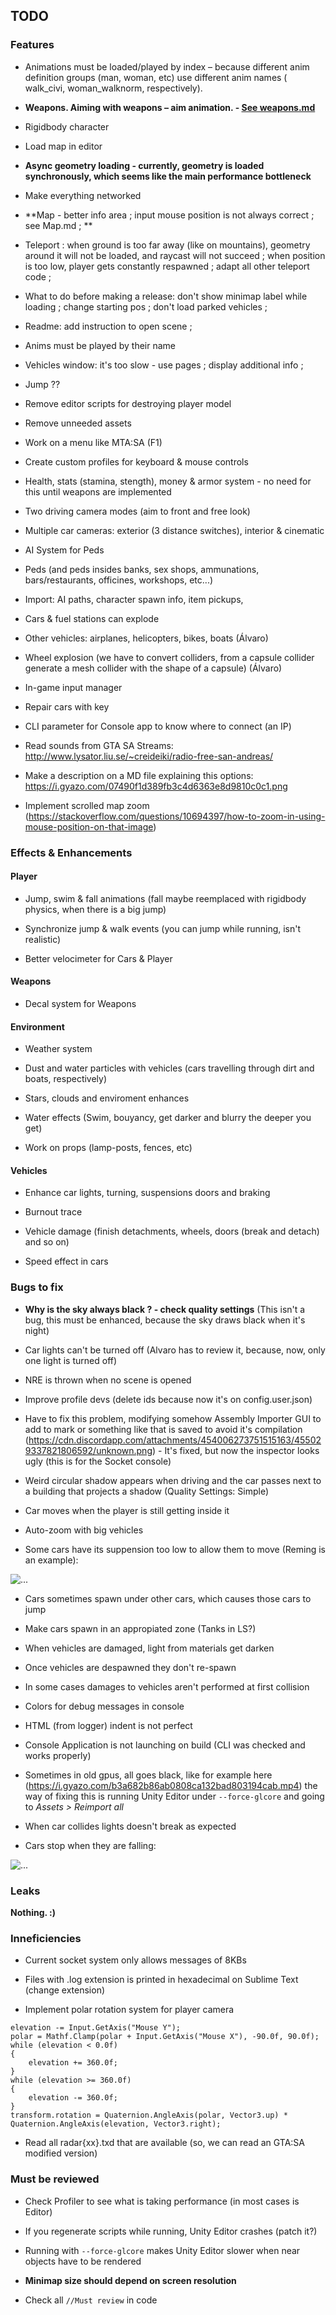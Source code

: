 ## TODO

### Features

- Animations must be loaded/played by index – because different anim definition groups (man, woman, etc) use different anim names ( walk_civi, woman_walknorm, respectively).

- **Weapons. Aiming with weapons – aim animation. - [See weapons.md](weapons.md)**

- Rigidbody character

- Load map in editor

- **Async geometry loading - currently, geometry is loaded synchronously, which seems like the main performance bottleneck**

- Make everything networked

- **Map - better info area ; input mouse position is not always correct ; see Map.md ; **

- Teleport : when ground is too far away (like on mountains), geometry around it will not be loaded, and raycast will not succeed ; when position is too low, player gets constantly respawned ; adapt all other teleport code ;

- What to do before making a release: don't show minimap label while loading ; change starting pos ; don't load parked vehicles ;

- Readme: add instruction to open scene ;

- Anims must be played by their name

- Vehicles window: it's too slow - use pages ; display additional info ;

- Jump ??

- Remove editor scripts for destroying player model

- Remove unneeded assets

- Work on a menu like MTA:SA (F1)

- Create custom profiles for keyboard & mouse controls

- Health, stats (stamina, stength), money & armor system - no need for this until weapons are implemented

- Two driving camera modes (aim to front and free look)

- Multiple car cameras: exterior (3 distance switches), interior & cinematic

- AI System for Peds

- Peds (and peds insides banks, sex shops, ammunations, bars/restaurants, officines, workshops, etc...)

- Import: AI paths, character spawn info, item pickups, 

- Cars & fuel stations can explode

- Other vehicles: airplanes, helicopters, bikes, boats (Álvaro)

- Wheel explosion (we have to convert colliders, from a capsule collider generate a mesh collider with the shape of a capsule) (Álvaro)

- In-game input manager

- Repair cars with key

- CLI parameter for Console app to know where to connect (an IP)

- Read sounds from GTA SA Streams: http://www.lysator.liu.se/~creideiki/radio-free-san-andreas/

- Make a description on a MD file explaining this options: https://i.gyazo.com/07490f1d389fb3c4d6363e8d9810c0c1.png

- Implement scrolled map zoom (https://stackoverflow.com/questions/10694397/how-to-zoom-in-using-mouse-position-on-that-image)

### Effects & Enhancements

#### Player

* Jump, swim & fall animations (fall maybe reemplaced with rigidbody physics, when there is a big jump)

- Synchronize jump & walk events (you can jump while running, isn't realistic)

- Better velocimeter for Cars & Player

#### Weapons

* Decal system for Weapons

#### Environment

* Weather system

* Dust and water particles with vehicles (cars travelling through dirt and boats, respectively)

* Stars, clouds and enviroment enhances

* Water effects (Swim, bouyancy, get darker and blurry the deeper you get)

* Work on props (lamp-posts, fences, etc)

#### Vehicles

* Enhance car lights, turning, suspensions doors and braking

* Burnout trace

* Vehicle damage (finish detachments, wheels, doors (break and detach) and so on)

- Speed effect in cars
    
### Bugs to fix

- **Why is the sky always black ? - check quality settings** (This isn't a bug, this must be enhanced, because the sky draws black when it's night)

- Car lights can't be turned off (Alvaro has to review it, because, now, only one light is turned off)

- NRE is thrown when no scene is opened

- Improve profile devs (delete ids because now it's on config.user.json)

- Have to fix this problem, modifying somehow Assembly Importer GUI to add to mark or something like that is saved to avoid it's compilation (https://cdn.discordapp.com/attachments/454006273751515163/455029337821806592/unknown.png) - It's fixed, but now the inspector looks ugly (this is for the Socket console)

- Weird circular shadow appears when driving and the car passes next to a building that projects a shadow (Quality Settings: Simple)

- Car moves when the player is still getting inside it

- Auto-zoom with big vehicles

- Some cars have its suppension too low to allow them to move (Reming is an example):

![...](https://i.gyazo.com/1cec15e93e255c13ce63818bed46d40d.png)

- Cars sometimes spawn under other cars, which causes those cars to jump

- Make cars spawn in an appropiated zone (Tanks in LS?)

- When vehicles are damaged, light from materials get darken

- Once vehicles are despawned they don't re-spawn

- In some cases damages to vehicles aren't performed at first collision

- Colors for debug messages in console

- HTML (from logger) indent is not perfect

- Console Application is not launching on build (CLI was checked and works properly)

- Sometimes in old gpus, all goes black, like for example here (https://i.gyazo.com/b3a682b86ab0808ca132bad803194cab.mp4) the way of fixing this is running Unity Editor under `--force-glcore` and going to *Assets > Reimport all*

- When car collides lights doesn't break as expected

- Cars stop when they are falling:

![...](https://cdn.discordapp.com/attachments/454006273751515163/468968463302524928/unknown.png)

### Leaks

**Nothing. :)**

### Inneficiencies

- Current socket system only allows messages of 8KBs

- Files with .log extension is printed in hexadecimal on Sublime Text (change extension)

- Implement polar rotation system for player camera

```
elevation -= Input.GetAxis("Mouse Y");
polar = Mathf.Clamp(polar + Input.GetAxis("Mouse X"), -90.0f, 90.0f);
while (elevation < 0.0f)
{
    elevation += 360.0f;
}
while (elevation >= 360.0f)
{
    elevation -= 360.0f;
}
transform.rotation = Quaternion.AngleAxis(polar, Vector3.up) * Quaternion.AngleAxis(elevation, Vector3.right);
```

- Read all radar{xx}.txd that are available (so, we can read an GTA:SA modified version)

### Must be reviewed

- Check Profiler to see what is taking performance (in most cases is Editor)

- If you regenerate scripts while running, Unity Editor crashes (patch it?)

- Running with `--force-glcore` makes Unity Editor slower when near objects have to be rendered

- **Minimap size should depend on screen resolution**

- Check all `//Must review` in code
